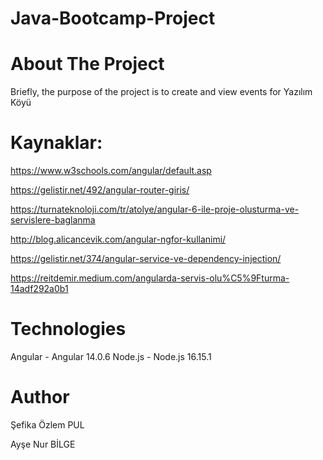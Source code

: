 # Java-Bootcamp-Project

# About The Project

Briefly, the purpose of the project is to create and view events for Yazılım Köyü


# Kaynaklar:

https://www.w3schools.com/angular/default.asp

https://gelistir.net/492/angular-router-giris/

https://turnateknoloji.com/tr/atolye/angular-6-ile-proje-olusturma-ve-servislere-baglanma

http://blog.alicancevik.com/angular-ngfor-kullanimi/

https://gelistir.net/374/angular-service-ve-dependency-injection/

https://reitdemir.medium.com/angularda-servis-olu%C5%9Fturma-14adf292a0b1

# Technologies

Angular - Angular 14.0.6
Node.js - Node.js 16.15.1

# Author

Şefika Özlem PUL

Ayşe Nur BİLGE


